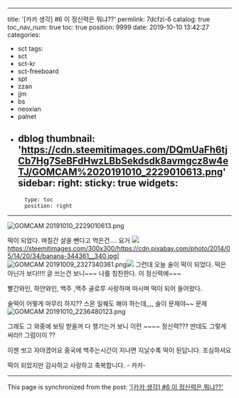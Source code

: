 
---
title: '[카카 생각] #6   이 정신력은 뭐냐??'
permlink: 7dcfzi-6
catalog: true
toc_nav_num: true
toc: true
position: 9999
date: 2019-10-10 13:42:27
categories:
- sct
tags:
- sct
- sct-kr
- sct-freeboard
- spt
- zzan
- jjm
- bs
- neoxian
- palnet
- dblog
thumbnail: 'https://cdn.steemitimages.com/DQmUaFh6tjCb7Hg7SeBFdHwzLBbSekdsdk8avmgcz8w4eTJ/GOMCAM%2020191010_2229010613.png'
sidebar:
    right:
        sticky: true
widgets:
    -
        type: toc
        position: right
---


![GOMCAM 20191010_2229010613.png](https://cdn.steemitimages.com/DQmUaFh6tjCb7Hg7SeBFdHwzLBbSekdsdk8avmgcz8w4eTJ/GOMCAM%2020191010_2229010613.png)


떡이 되었다.
며칠간 살을 뺀다고 먹은건.... 요거
![](https://steemitimages.com/300x300/https://cdn.pixabay.com/photo/2016/07/09/12/16/apple-1506119__340.jpg) https://steemitimages.com/300x300/https://cdn.pixabay.com/photo/2014/05/14/20/34/banana-344361__340.jpg]
![GOMCAM 20191009_2327340361.png](https://steemitimages.com/300x300/https://cdn.steemitimages.com/DQmUfSML111oPRyg9Y5E1rLr2FwFoh23baxGQKoB1nVCHgY/GOMCAM%2020191009_2327340361.png)![](https://steemitimages.com/300x300/https://cdn.pixabay.com/photo/2016/10/25/12/56/almonds-1768792__340.jpg)
그런대 오늘 술이 떡이 되었다.
떡은 아닌가 보다!!!!  글 쓰는건 보니~~~
나를 칭찬한다. 이 정신력에~~~

빨간와인, 하얀와인, 백주 ,맥주 골로루 사랑하며 마시며
떡이 되어 들어왔다. 

술떡이 어떻게 마무리 하지??
스몬 일퀘도 해야 하는데,,,,
술이 문제야~~ 문제
![GOMCAM 20191010_2236480123.png](https://cdn.steemitimages.com/DQmY41U67FyABHmUj3monEdUDdhHyjoUXqWxRpoyDHEnXNQ/GOMCAM%2020191010_2236480123.png)

그래도 그 와중에  보팅 받을꺼 다 챙기는거 보니
이런 ~~~~   정신력??? 딴데도 그렇게 써라!!  그럼이미 ??

이젠 씻고 자야겠어요
중국에 백주는시간이 지나면 지날수록  떡이 된답니다.
조심하셔요

떡이 되었지만
감사하고 사랑하고 축복합니다. - 카카-

- - -

This page is synchronized from the post: ['[카카 생각] #6   이 정신력은 뭐냐??'](https://steemit.com/@kibumh/7dcfzi-6)
